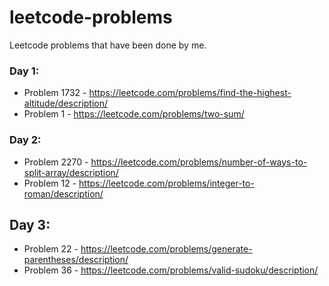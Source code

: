 # leetcode-problems
Leetcode problems that have been done by me. 

### Day 1: 
* Problem 1732 - https://leetcode.com/problems/find-the-highest-altitude/description/
* Problem 1 - https://leetcode.com/problems/two-sum/

### Day 2: 
* Problem 2270 - https://leetcode.com/problems/number-of-ways-to-split-array/description/
*  Problem 12 - https://leetcode.com/problems/integer-to-roman/description/

## Day 3: 
* Problem 22 - https://leetcode.com/problems/generate-parentheses/description/
* Problem 36 - https://leetcode.com/problems/valid-sudoku/description/

